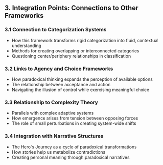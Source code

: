 ## 3. Integration Points: Connections to Other Frameworks

### 3.1 Connection to Categorization Systems

- How this framework transforms rigid categorization into fluid, contextual understanding
- Methods for creating overlapping or interconnected categories
- Questioning center/periphery relationships in classification

### 3.2 Links to Agency and Choice Frameworks

- How paradoxical thinking expands the perception of available options
- The relationship between acceptance and action
- Navigating the illusion of control while exercising meaningful choice

### 3.3 Relationship to Complexity Theory

- Parallels with complex adaptive systems
- How emergence arises from tension between opposing forces
- The role of small perturbations in creating system-wide shifts

### 3.4 Integration with Narrative Structures

- The Hero's Journey as a cycle of paradoxical transformations
- How stories help us metabolize contradictions
- Creating personal meaning through paradoxical narratives